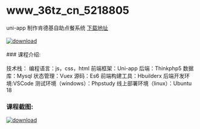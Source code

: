 # www_36tz_cn_5218805
uni-app 制作肯德基自助点餐系统
[下载地址](http://www.36tz.cn/article/5218805 "下载地址")
<br/></br>[![download](http://36tz.cn/muke_img/2021_03_1-16-300x226.png "下载地址")](http://www.36tz.cn/article/5218805 "下载地址")
<br/></br>### 课程介绍:<br/></br>技术栈：
编程语言：js，css，html
前端框架：Uni-app
后端：Thinkphp5
数据库：Mysql
状态管理：Vuex
源码：Es6
前端构建工具：Hbuilderx
后端开发环境:VSCode
测试环境（windows）：Phpstudy
线上部署环境（linux）：Ubuntu 18

### 课程截图:
[![download](http://36tz.cn/muke_img/2021_03_2-14.png "下载地址")](http://www.36tz.cn/article/5218805 "下载地址")
